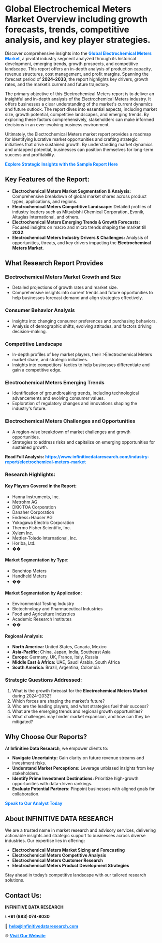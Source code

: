 <h1>Global Electrochemical Meters Market Overview including growth forecasts, trends, competitive analysis, and key player strategies.</h1>
<p>
Discover comprehensive insights into the 
<a href="https://www.infinitivedataresearch.com/industry-report/electrochemical-meters-market" rel="dofollow" style="color: #007BFF; text-decoration: none;"><strong>Global Electrochemical Meters Market</strong></a>, a pivotal industry segment analyzed through its historical development, emerging trends, growth prospects, and competitive landscape. This report offers an in-depth analysis of production capacity, revenue structures, cost management, and profit margins. Spanning the forecast period of <strong>2024–2033</strong>, the report highlights key drivers, growth rates, and the market’s current and future trajectory.
</p>
<p>
The primary objective of this Electrochemical Meters report is to deliver an insightful and in-depth analysis of the Electrochemical Meters industry. It offers businesses a clear understanding of the market's current dynamics and future outlook. The report dives into essential aspects, including market size, growth potential, competitive landscapes, and emerging trends. By exploring these factors comprehensively, stakeholders can make informed decisions in an ever-evolving business environment.
</p>
<p>
Ultimately, the Electrochemical Meters market report provides a roadmap for identifying lucrative market opportunities and crafting strategic initiatives that drive sustained growth. By understanding market dynamics and untapped potential, businesses can position themselves for long-term success and profitability.
</p>
<p>
<a href="https://www.infinitivedataresearch.com/request-sample/reportId=109103" style="color: #007BFF; text-decoration: none;"><strong>Explore Strategic Insights with the Sample Report Here</strong></a>
</p>

<h2>Key Features of the Report:</h2>
<ul>
<li><strong>Electrochemical Meters Market Segmentation & Analysis:</strong> Comprehensive breakdown of global market shares across product types, applications, and regions.</li>
<li><strong>Electrochemical Meters Competitive Landscape:</strong> Detailed profiles of industry leaders such as Mitsubishi Chemical Corporation, Evonik, Altuglas International, and others.</li>
<li><strong>Electrochemical Meters Emerging Trends & Growth Forecasts:</strong> Focused insights on macro and micro trends shaping the market till <strong>2032</strong>.</li>
<li><strong>Electrochemical Meters Industry Drivers & Challenges:</strong> Analysis of opportunities, threats, and key drivers impacting the <strong>Electrochemical Meters Market</strong>.</li>
</ul>

<h2>What Research Report Provides</h2>
<h3>Electrochemical Meters Market Growth and Size</h3>
<ul>
<li>Detailed projections of growth rates and market size.</li>
<li>Comprehensive insights into current trends and future opportunities to help businesses forecast demand and align strategies effectively.</li>
</ul>

<h3>Consumer Behavior Analysis</h3>
<ul>
<li>Insights into changing consumer preferences and purchasing behaviors.</li>
<li>Analysis of demographic shifts, evolving attitudes, and factors driving decision-making.</li>
</ul>

<h3>Competitive Landscape</h3>
<ul>
<li>In-depth profiles of key market players, their >Electrochemical Meters market share, and strategic initiatives.</li>
<li>Insights into competitors' tactics to help businesses differentiate and gain a competitive edge.</li>
</ul>

<h3>Electrochemical Meters Emerging Trends</h3>
<ul>
<li>Identification of groundbreaking trends, including technological advancements and evolving consumer values.</li>
<li>Exploration of regulatory changes and innovations shaping the industry's future.</li>
</ul>

<h3>Electrochemical Meters Challenges and Opportunities</h3>
<ul>
<li>A region-wise breakdown of market challenges and growth opportunities.</li>
<li>Strategies to address risks and capitalize on emerging opportunities for sustained growth.</li>
</ul>
<p><strong>Read Full Analysis:</strong> <a href="https://www.infinitivedataresearch.com/industry-report/electrochemical-meters-market" rel="dofollow" style="color: #007BFF; text-decoration: none;"><strong>https://www.infinitivedataresearch.com/industry-report/electrochemical-meters-market</strong></a></p>
<h3>Research Highlights:</h3>
<h4>Key Players Covered in the Report:</h4>
<ul><li>Hanna Instruments, Inc.</li><li>Metrohm AG</li><li>DKK-TOA Corporation</li><li>Danaher Corporation</li><li>Endress+Hauser AG</li><li>Yokogawa Electric Corporation</li><li>Thermo Fisher Scientific, Inc.</li><li>Xylem Inc.</li><li>Mettler-Toledo International, Inc.</li><li>Horiba, Ltd.</li><li>��</li></ul>
<h4>Market Segmentation by Type:</h4>
<ul><li>Benchtop Meters</li><li>Handheld Meters</li><li>��</li></ul>
<h4>Market Segmentation by Application:</h4>
<ul><li>Environmental Testing Industry</li><li>Biotechnology and Pharmaceutical Industries</li><li>Food and Agriculture Industries</li><li>Academic Research Institutes</li><li>��</li></ul>

<h4>Regional Analysis:</h4>
<ul>
<li><strong>North America:</strong> United States, Canada, Mexico</li>
<li><strong>Asia-Pacific:</strong> China, Japan, India, Southeast Asia</li>
<li><strong>Europe:</strong> Germany, UK, France, Italy, Russia</li>
<li><strong>Middle East & Africa:</strong> UAE, Saudi Arabia, South Africa</li>
<li><strong>South America:</strong> Brazil, Argentina, Colombia</li>
</ul>

<h3>Strategic Questions Addressed:</h3>
<ol>
<li>What is the growth forecast for the <strong>Electrochemical Meters Market</strong> during 2024–2032?</li>
<li>Which forces are shaping the market's future?</li>
<li>Who are the leading players, and what strategies fuel their success?</li>
<li>What are the emerging trends and regional growth opportunities?</li>
<li>What challenges may hinder market expansion, and how can they be mitigated?</li>
</ol>

<h2>Why Choose Our Reports?</h2>
<p>At <strong>Infinitive Data Research</strong>, we empower clients to:</p>
<ul>
<li><strong>Navigate Uncertainty:</strong> Gain clarity on future revenue streams and investment risks.</li>
<li><strong>Understand Market Perceptions:</strong> Leverage unbiased insights from key stakeholders.</li>
<li><strong>Identify Prime Investment Destinations:</strong> Prioritize high-growth opportunities with data-driven rankings.</li>
<li><strong>Evaluate Potential Partners:</strong> Pinpoint businesses with aligned goals for collaboration.</li>
</ul>
<p><a href="https://www.infinitivedataresearch.com/industry-report/electrochemical-meters-market" rel="dofollow" style="color: #007BFF; text-decoration: none;"><strong>Speak to Our Analyst Today</strong></a></p>

<h2>About INFINITIVE DATA RESEARCH</h2>
<p>We are a trusted name in market research and advisory services, delivering actionable insights and strategic support to businesses across diverse industries. Our expertise lies in offering:</p>
<ul>
<li><strong>Electrochemical Meters Market Sizing and Forecasting</strong></li>
<li><strong>Electrochemical Meters Competitive Analysis</strong></li>
<li><strong>Electrochemical Meters Customer Research</strong></li>
<li><strong>Electrochemical Meters Product Development Strategies</strong></li>
</ul>
<p>Stay ahead in today’s competitive landscape with our tailored research solutions.</p>

<h2>Contact Us:</h2>
<p><strong>INFINITIVE DATA RESEARCH</strong></p>
<p>📞 <strong>+91 (883) 074-8030</strong></p>
<p>📧 <strong><a href="mailto:help@infinitivedataresearch.com" style="color: #007BFF;">help@infinitivedataresearch.com</a></strong></p>
<p>🌐 <strong><a href="https://www.infinitivedataresearch.com" rel="dofollow" style="color: #007BFF;">Visit Our Website</a></strong></p>